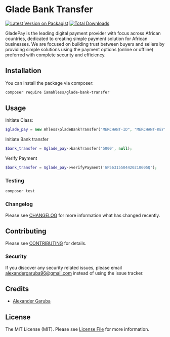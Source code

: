 # Glade Bank Transfer

[![Latest Version on Packagist](https://img.shields.io/packagist/v/iamahless/glade-bank-transfer.svg?style=flat-square)](https://packagist.org/packages/iamahless/glade-bank-transfer)
[![Total Downloads](https://img.shields.io/packagist/dt/iamahless/glade-bank-transfer.svg?style=flat-square)](https://packagist.org/packages/iamahless/glade-bank-transfer)

GladePay is the leading digital payment provider with focus across African countries, dedicated to creating simple payment solution for African businesses. We are focused on building trust between buyers and sellers by providing simple solutions using the payment options (online or offline) preferred with complete security and efficiency.

## Installation

You can install the package via composer:

```bash
composer require iamahless/glade-bank-transfer
```

## Usage
Initiate Class:
```php
$glade_pay = new Ahless\GladeBankTransfer("MERCHANT-ID", "MERCHANT-KEY", "https://demo.api.gladepay.com");
```

Initiate Bank transfer
```php
$bank_transfer = $glade_pay->bankTransfer('5000', null);
```

Verify Payment
```php
$bank_transfer = $glade_pay->verifyPayment('GP56315504420210605Q');
```

### Testing

```bash
composer test
```

### Changelog

Please see [CHANGELOG](CHANGELOG.md) for more information what has changed recently.

## Contributing

Please see [CONTRIBUTING](CONTRIBUTING.md) for details.

### Security

If you discover any security related issues, please email alexandergaruba96@gmail.com instead of using the issue tracker.

## Credits

- [Alexander Garuba](https://github.com/iamahless)

## License

The MIT License (MIT). Please see [License File](LICENSE.md) for more information.

